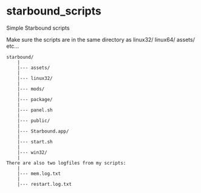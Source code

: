 starbound_scripts
=================

Simple Starbound scripts

Make sure the scripts are in the same directory as linux32/ linux64/ assets/ etc...

	starbound/
		|
		|--- assets/
		|
		|--- linux32/
		|
		|--- mods/
		|
		|--- package/
		|
		|--- panel.sh
		|
		|--- public/
		|
		|--- Starbound.app/
		|
		|--- start.sh
		|
		|--- win32/
		|
	There are also two logfiles from my scripts:
		|
		|--- mem.log.txt
		|
		|--- restart.log.txt
